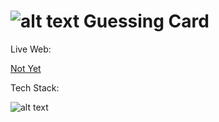 # ![alt text](https://i.imgur.com/a5DHwrO.png "Guess Card")    Guessing Card

Live Web:

[Not Yet](https://codepen.io/gnwncpta/)

Tech Stack:

![alt text](https://i.imgur.com/nYUwci7.jpg "JavaScript") 
